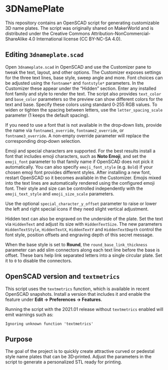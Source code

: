 # 3DNamePlate

This repository contains an OpenSCAD script for generating customizable 3D name plates. The script was originally shared on MakerWorld and is distributed under the Creative Commons Attribution-NonCommercial-ShareAlike 4.0 International license (CC BY-NC-SA 4.0).

## Editing `3dnameplate.scad`

Open `3dnameplate.scad` in OpenSCAD and use the Customizer pane to tweak the text, layout, and other options. The Customizer exposes settings for the three text lines, base style, sweep angle and more. Font choices can be adjusted using the `fontname*` and `fontstyle*` parameters. In the Customizer these appear under the “Hidden” section. Enter any installed font family and style to render the text. The script also provides `text_color` and `base_color` parameters so the preview can show different colors for the text and base. Specify these colors using standard 0‑255 RGB values.
To widen or tighten the spacing between letters, use the `letter_spacing_scale` parameter (1 keeps the default spacing).

If you need to use a font that is not available in the drop‑down lists, provide the name via `fontname1_override`, `fontname2_override`, or `fontname3_override`. A non‑empty override parameter will replace the corresponding drop‑down selection.

Emoji and special characters are supported. For the best results install a font that includes emoji characters, such as **Noto Emoji**, and set the `emoji_font` parameter to that family name if OpenSCAD does not pick it automatically. You can also specify `emoji_font_style` (e.g. `Bold`) if your chosen emoji font provides different styles. After installing a new font, restart OpenSCAD so it becomes available in the Customizer. Emojis mixed into the text lines are automatically rendered using the configured emoji font. Their style and size can be controlled independently with the `emoji_text_style` and `emoji_size_scale` parameters.

Use the optional `special_character_y_offset` parameter to raise or lower the left and right special icons if they need slight vertical adjustment.

Hidden text can also be engraved on the underside of the plate. Set the text via `HiddenText` and adjust its size with `HiddenTextSize`. The new parameters `HiddenTextStyle`, `HiddenTextX`, `HiddenTextY` and `HiddenTextDepth` control the font style, position offsets and engraving depth of this secret message.

When the base style is set to **Round**, the `round_base_link_thickness` parameter can add slim connectors along each text line before the base is offset. These bars help link separated letters into a single circular plate. Set it to `0` to disable the connectors.

## OpenSCAD version and `textmetrics`

This script uses the `textmetrics` function, which is available in recent OpenSCAD snapshots. Install a version that includes it and enable the feature under **Edit → Preferences → Features**.

Running the script with the 2021.01 release without `textmetrics` enabled will emit warnings such as:

```
Ignoring unknown function 'textmetrics'
```


## Purpose

The goal of the project is to quickly create attractive curved or pedestal style name plates that can be 3D‑printed. Adjust the parameters in the script to generate a personalized STL ready for printing.
